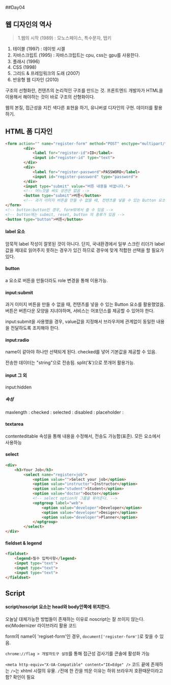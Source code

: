 ##Day04

## 웹 디자인의 역사
>1.웹의 시작 (1989) : 모노스페이스, 특수문자, 탭키
1. 테이블 (1997) : 데이빗 시겔
1. 자바스크립트 (1995) : 자바스크립트는 cpu, css는 gpu를 사용한다.
1. 플래시 (1996)
1. CSS (1998)
1. 그리드 & 프레임워크의 도래 (2007)
1. 반응형 웹 디자인 (2010)

구조의 선형화란, 컨텐츠의 논리적인 구조를 만드는 것. 프론트엔드 개발자가 HTML을 이용해서 해야하는 것이 바로 구조의 선형화이다.

웹의 본질, 접근성을 지킨 색다른 표현을 하기, 유니버셜 디자인의 구현. 데이터를 활용하기. 

## HTML 폼 디자인

```html
<form action="" name="register-form" method="POST" enctype="multipart/form-data">
		<div>
			<label for="register-id">ID</label>
			<input id="register-id" type="text">
		</div>
		<div>
			<label for="register-password">PASSWORD</label>
			<input id="register-password" type="password">
		</div>		
		<input type="submit" value="버튼 내용을 바꿉니다.">
		<!-- 어느것을 써도 상관은 없음 -->
		<button type="submit">버튼</button>
		<!-- 과거 이미지 버튼을 만들 수 없을 때, 컨텐츠를 넣을 수 있는 Button 요소를 활용했었음. -->
</form>
<!-- button:button인 경우, form밖에서 쓸 수 있음 -->
<!-- button에는 submit, reset, button 의 종류가 있음 -->
<button type="button">버튼</button>

```

#### label 요소
암묵적 label 작성이 잘못된 것이 아니다. 단지, 국내환경에서 일부 스크린 리더가 label값을 제대로 읽어주지 못하는 경우가 있긴 하므로 경우에 맞게 적합한 선택을 할 필요가 있다.

#### button
a 요소로 버튼을 만들더라도 role 변경을 통해 이용가능. 


#### input:submit
과거 이미지 버튼을 만들 수 없을 때, 컨텐츠를 넣을 수 있는 Button 요소를 활용했었음. 버튼은 버튼다운 모양을 지녀야하며, 서비스는 어포던스를 제공할 수 있어야 한다.

input:submit을 사용했을 경우, value값을 지정해서 브라우저에 관계없이 동일한 내용을 전달하도록 조치해야 한다.


#### input:radio
name이 같아야 하나만 선택되게 된다.
checked를 넣어 기본값을 제공할 수 있음.

전송한 데이터는 "string"으로 전송됨.
split('&')으로 쪼개어 활용가능.

#### input 그 외
input:hidden

##### 속성
maxlength :
checked :
selected :
disabled :
placeholder : 


#### textarea
contenteditable 속성을 통해 내용을 수정해서, 전송도 가능함(표준). 모든 요소에서 사용하능


#### select
```html
<div>
	<h3>Your Job</h3>
		<select name="register=job">
			<option value="">Select your job</option>
			<option value="instructor">Instructor</option>
			<option value="student">Student</option>
			<option value="doctor">Doctor</option>
			<!-- select option의 그룹을 묶어준다. -->
			<optgroup label="web">
				<option value="developer">Developer</option>
				<option value="developer">Desiger</option>
				<option value="developer">Planner</option>
			</optgroup>
		</select>
</div>
```

#### fieldset & legend
```html
<fieldset>
	<legend>필수 입력사항</legend>
	<input type="text">
	<input type="text">
	<input type="text">
</fieldset>
```

## Script
#### script/noscript 요소는 head와 body안쪽에 위치한다.
오늘날 대체가능한 방법들이 존재하는 이유로 noscript는 잘 쓰이지 않는다. ex)Modernizer 라이브러리 활용 코드 


form의 name이 'regiset-form'인 경우, `document['register-form']`로 찾을 수 있음.

`chrome://flag > 개발자도구 설정`를 통해 접근성 검사기를 콘솔에 활성화 가능

`<meta http-equiv="X-UA-Compatible" content="IE=Edge" />`
코드 끝에 존재하는 `/>`는 xhtml 시절의 유물. `/`전에 한 칸을 띄운 이유는 하위 브라우저 호환때문이라고 함? 확인이 필요





